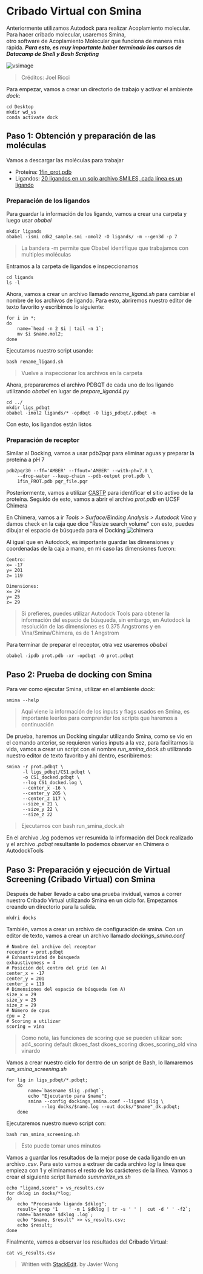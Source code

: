 ﻿# Cribado Virtual con Smina
Anteriormente utilizamos Autodock para realizar Acoplamiento molecular. Para hacer cribado molecular, usaremos Smina,  
otro software de Acoplamiento Molecular que funciona de manera más rápida.  ***Para esto, es muy importante haber terminado los cursos de Datacamp de Shell  y Bash Scripting***

![vsimage](imagenesNB/vs.png)  
> Créditos: Joel Ricci

Para empezar, vamos a crear un directorio de trabajo y activar el ambiente *dock*:
  ```
cd Desktop
mkdir wd_vs
conda activate dock
 ``` 

## Paso 1: Obtención y preparación de las moléculas
Vamos a descargar las moléculas para trabajar
- Proteína: [1fin_prot.pdb](https://raw.githubusercontent.com/jRicciL/Taller_Simulacion_Molecular/master/resurces/vs/1fin_PROT.pdb)
- Ligandos: [20 ligandos en un solo archivo SMILES, cada línea es un ligando](https://raw.githubusercontent.com/jRicciL/Taller_Simulacion_Molecular/master/resurces/vs/cdk2_sample.smi)

### Preparación de los ligandos
Para guardar la información de los ligando, vamos a crear una carpeta y luego usar *obabel*
```
mkdir ligands
obabel -ismi cdk2_sample.smi -omol2 -O ligands/ -m --gen3d -p 7
```
> La bandera -m permite que Obabel identifique que trabajamos con multiples moléculas

Entramos a la carpeta de ligandos e inspeccionamos
```
cd ligands
ls -l
```

Ahora, vamos a crear un archivo llamado *rename_ligand.sh* para cambiar el nombre de los archivos de ligando. Para esto, abriremos nuestro editor de texto favorito y escribimos lo siguiente:
```
for i in *; 
do 
	name=`head -n 2 $i | tail -n 1`; 
	mv $i $name.mol2; 
done
```
Ejecutamos nuestro script usando:
```
bash rename_ligand.sh
```
>Vuelve a inspeccionar los archivos en la carpeta

Ahora, prepararemos el archivo PDBQT de cada uno de los ligando utilizando *obabel* en lugar de *prepare_ligand4.py* 

```
cd ../
mkdir ligs_pdbqt
obabel -imol2 ligands/* -opdbqt -O ligs_pdbqt/.pdbqt -m
```
Con esto, los ligandos están listos

### Preparación de receptor
Similar al Docking, vamos a usar pdb2pqr para eliminar aguas y preparar la proteína a pH 7
```
pdb2pqr30 --ff='AMBER' --ffout='AMBER' --with-ph=7.0 \
	--drop-water --keep-chain --pdb-output prot.pdb \
	1fin_PROT.pdb pqr_file.pqr
```

Posteriormente, vamos a utilizar [CASTP](http://sts.bioe.uic.edu/castp/index.html?2pk9) para identificar el sitio activo de la proteína. Seguido de esto, vamos a abrir el archivo *prot.pdb* en UCSF Chimera

En Chimera, vamos a ir *Tools > Surface/Binding Analysis  > Autodock Vina* y damos check en la caja que dice "Resize search volume" con esto, puedes dibujar el espacio de búsqueda para el Docking
![chimera](imagenesNB/chimera.png)  

Al igual que en Autodock, es importante guardar las dimensiones y coordenadas de la caja a mano, en mi caso las dimensiones fueron:
```
Centro:
x= -17
y= 201
z= 119

Dimensiones:
x= 29
y= 25
z= 29
```
>Si prefieres, puedes utilizar Autodock Tools para obtener la información del espacio de búsqueda, sin embargo, en Autodock la resolución de las dimensiones es 0.375 Angstroms y en Vina/Smina/Chimera, es de 1 Angstrom

Para terminar de preparar el receptor, otra vez usaremos *obabel* 
```
obabel -ipdb prot.pdb -xr -opdbqt -O prot.pdbqt
```

## Paso 2: Prueba de docking con Smina

Para ver como ejecutar Smina, utilizar en el ambiente *dock*:
```
smina --help
```
> Aqui viene la información de los inputs y flags usados en Smina, es importante leerlos para comprender los scripts que haremos a continuación

De prueba, haremos un Docking singular utilizando Smina, como se vio en el comando anterior, se requieren varios inputs a la vez, para facilitarnos la vida, vamos a crear un script con el nombre *run_smina_dock.sh* utilizando nuestro editor de texto favorito y ahí dentro, escribiremos: 
```
smina -r prot.pdbqt \
      -l ligs_pdbqt/CS1.pdbqt \
      -o CS1_docked.pdbqt \
      --log CS1_docked.log \
      --center_x -16 \
      --center_y 205 \
      --center_z 117 \
      --size_x 21 \
      --size_y 22 \
      --size_z 22
```
> Ejecutamos con bash run_smina_dock.sh

En el archivo *.log* podemos ver resumida la información del Dock realizado y el archivo *.pdbqt* resultante lo podemos observar en Chimera o AutodockTools

## Paso 3: Preparación y ejecución de Virtual Screening (Cribado Virtual) con Smina

Después de haber llevado a cabo una prueba invidual, vamos a correr nuestro Cribado Virtual utilizando Smina en un ciclo for. Empezamos creando un directorio para la salida.
```
mkdri docks
```
También, vamos a crear un archivo de configuración de smina. Con un editor de texto, vamos a crear un archivo llamado *dockings_smina.conf*
```
# Nombre del archivo del receptor
receptor = prot.pdbqt
# Exhaustividad de búsqueda
exhaustiveness = 4
# Posición del centro del grid (en A)
center_x = -17
center_y = 201
center_z = 119
# Dimensiones del espacio de búsqueda (en A)
size_x = 29
size_y = 25
size_z = 29
# Número de cpus
cpu = 2
# Scoring a utilizar
scoring = vina
```
> Como nota, las funciones de scoring que se pueden utilizar son: 
ad4_scoring
default
dkoes_fast
dkoes_scoring
dkoes_scoring_old
vina
vinardo


Vamos a crear nuestro ciclo for dentro de un script de Bash, lo llamaremos *run_smina_screening.sh*
```
for lig in ligs_pdbqt/*.pdbqt;
	do 
		name=`basename $lig .pdbqt`;
		echo "Ejecutanto para $name";
		smina --config dockings_smina.conf --ligand $lig \
			 --log docks/$name.log --out docks/"$name"_dk.pdbqt;
	done
```
Ejecutaremos nuestro nuevo script con:
```
bash run_smina_screening.sh
```
>Esto puede tomar unos minutos

Vamos a guardar los resultados de la mejor pose de cada ligando en un archivo *.csv*. Para esto vamos a extraer de cada archivo *log* la línea que empieza con 1 y eliminamos el resto de los carácteres de la línea. Vamos a crear el siguiente script llamado *summarize_vs.sh*
```
echo "ligand,score" > vs_results.csv
for dklog in docks/*log;
do 
	echo "Procesando ligando $dklog";
	result=`grep '1    ' -m 1 $dklog | tr -s ' ' |  cut -d ' ' -f2`;
	name=`basename $dklog .log`;
	echo "$name, $result" >> vs_results.csv;
	echo $result;
done
```

Finalmente, vamos a observar los resultados del Cribado Virtual:
```
cat vs_results.csv
```

> Written with [StackEdit](https://stackedit.io/). by Javier Wong
